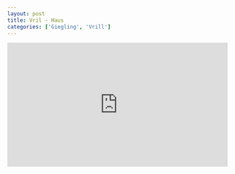 ```yaml
---
layout: post
title: Vril - Haus
categories: ['Giegling', 'Vrill']
---
```


<style>.embed-container { position: relative; padding-bottom: 56.25%; height: 0; overflow: hidden; max-width: 100%; } .embed-container iframe, .embed-container object, .embed-container embed { position: absolute; top: 0; left: 0; width: 100%; height: 100%; }</style><div class='embed-container'><iframe src='https://www.youtube.com/embed/0m52xuCI6CA' frameborder='0' allowfullscreen></iframe></div>